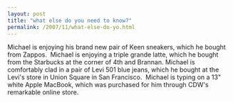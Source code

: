 ```yaml
---
layout: post
title: "what else do you need to know?"
permalink: /2007/11/what-else-do-yo.html
---
```


Michael is enjoying his brand new pair of Keen sneakers, which he bought from Zappos.  Michael is enjoying a triple grande latte, which he bought from the Starbucks at the corner of 4th and Brannan. Michael is comfortably clad in a pair of Levi 501 blue jeans, which he bought at the Levi's store in Union Square in San Francisco.  Michael is typing on a 13" white Apple MacBook, which was purchased for him through CDW's remarkable online store.